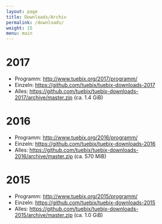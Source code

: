 ```yaml
---
layout: page
title: Downloads/Archiv
permalink: /downloads/
weight: 15
menu: main
---
```


# 2017

- Programm: <a href="/2017/programm/">http://www.tuebix.org/2017/programm/</a>
- Einzeln:  <a href="https://github.com/tuebix/tuebix-downloads-2017" target="_blank">https://github.com/tuebix/tuebix-downloads-2017</a>
- Alles:    <a href="https://github.com/tuebix/tuebix-downloads-2017/archive/master.zip">https://github.com/tuebix/tuebix-downloads-2017/archive/master.zip (ca. 1.4 GiB)</a>

# 2016

- Programm: <a href="/2016/programm/">http://www.tuebix.org/2016/programm/</a>
- Einzeln:  <a href="https://github.com/tuebix/tuebix-downloads-2016" target="_blank">https://github.com/tuebix/tuebix-downloads-2016</a>
- Alles:    <a href="https://github.com/tuebix/tuebix-downloads-2016/archive/master.zip">https://github.com/tuebix/tuebix-downloads-2016/archive/master.zip (ca. 570 MiB)</a>

# 2015

- Programm: <a href="/2015/programm/">http://www.tuebix.org/2015/programm/</a>
- Einzeln:  <a href="https://github.com/tuebix/tuebix-downloads-2015" target="_blank">https://github.com/tuebix/tuebix-downloads-2015</a>
- Alles:    <a href="https://github.com/tuebix/tuebix-downloads-2015/archive/master.zip">https://github.com/tuebix/tuebix-downloads-2015/archive/master.zip (ca. 1.0 GiB)</a>
